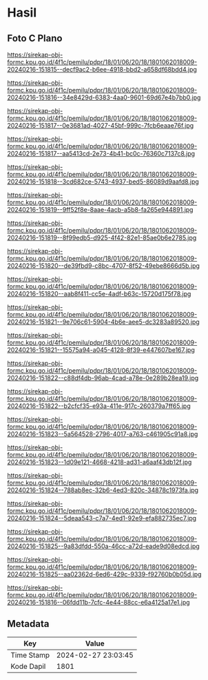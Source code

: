 # Hasil

## Foto C Plano

https://sirekap-obj-formc.kpu.go.id/4f1c/pemilu/pdpr/18/01/06/20/18/1801062018009-20240216-151815--decf9ac2-b6ee-4918-bbd2-a658df68bdd4.jpg

https://sirekap-obj-formc.kpu.go.id/4f1c/pemilu/pdpr/18/01/06/20/18/1801062018009-20240216-151816--34e8429d-6383-4aa0-9601-69d67e4b7bb0.jpg

https://sirekap-obj-formc.kpu.go.id/4f1c/pemilu/pdpr/18/01/06/20/18/1801062018009-20240216-151817--0e3681ad-4027-45bf-999c-7fcb6eaae76f.jpg

https://sirekap-obj-formc.kpu.go.id/4f1c/pemilu/pdpr/18/01/06/20/18/1801062018009-20240216-151817--aa5413cd-2e73-4b41-bc0c-76360c7137c8.jpg

https://sirekap-obj-formc.kpu.go.id/4f1c/pemilu/pdpr/18/01/06/20/18/1801062018009-20240216-151818--3cd682ce-5743-4937-bed5-86089d9aafd8.jpg

https://sirekap-obj-formc.kpu.go.id/4f1c/pemilu/pdpr/18/01/06/20/18/1801062018009-20240216-151819--9ff52f8e-8aae-4acb-a5b8-fa265e944891.jpg

https://sirekap-obj-formc.kpu.go.id/4f1c/pemilu/pdpr/18/01/06/20/18/1801062018009-20240216-151819--8f99edb5-d925-4f42-82e1-85ae0b6e2785.jpg

https://sirekap-obj-formc.kpu.go.id/4f1c/pemilu/pdpr/18/01/06/20/18/1801062018009-20240216-151820--de39fbd9-c8bc-4707-8f52-49ebe8666d5b.jpg

https://sirekap-obj-formc.kpu.go.id/4f1c/pemilu/pdpr/18/01/06/20/18/1801062018009-20240216-151820--aab8f411-cc5e-4adf-b63c-15720d175f78.jpg

https://sirekap-obj-formc.kpu.go.id/4f1c/pemilu/pdpr/18/01/06/20/18/1801062018009-20240216-151821--9e706c61-5904-4b6e-aee5-dc3283a89520.jpg

https://sirekap-obj-formc.kpu.go.id/4f1c/pemilu/pdpr/18/01/06/20/18/1801062018009-20240216-151821--15575a94-a045-4128-8f39-e447607be167.jpg

https://sirekap-obj-formc.kpu.go.id/4f1c/pemilu/pdpr/18/01/06/20/18/1801062018009-20240216-151822--c88df4db-96ab-4cad-a78e-0e289b28ea19.jpg

https://sirekap-obj-formc.kpu.go.id/4f1c/pemilu/pdpr/18/01/06/20/18/1801062018009-20240216-151822--b2cfcf35-e93a-411e-917c-260379a7ff65.jpg

https://sirekap-obj-formc.kpu.go.id/4f1c/pemilu/pdpr/18/01/06/20/18/1801062018009-20240216-151823--5a564528-2796-4017-a763-c461905c91a8.jpg

https://sirekap-obj-formc.kpu.go.id/4f1c/pemilu/pdpr/18/01/06/20/18/1801062018009-20240216-151823--1d09e121-4668-4218-ad31-a6aaf43db12f.jpg

https://sirekap-obj-formc.kpu.go.id/4f1c/pemilu/pdpr/18/01/06/20/18/1801062018009-20240216-151824--788ab8ec-32b6-4ed3-820c-34878c1973fa.jpg

https://sirekap-obj-formc.kpu.go.id/4f1c/pemilu/pdpr/18/01/06/20/18/1801062018009-20240216-151824--5deaa543-c7a7-4ed1-92e9-efa882735ec7.jpg

https://sirekap-obj-formc.kpu.go.id/4f1c/pemilu/pdpr/18/01/06/20/18/1801062018009-20240216-151825--9a83dfdd-550a-46cc-a72d-eade9d08edcd.jpg

https://sirekap-obj-formc.kpu.go.id/4f1c/pemilu/pdpr/18/01/06/20/18/1801062018009-20240216-151825--aa02362d-6ed6-429c-9339-f92760b0b05d.jpg

https://sirekap-obj-formc.kpu.go.id/4f1c/pemilu/pdpr/18/01/06/20/18/1801062018009-20240216-151816--06fdd11b-7cfc-4e44-88cc-e6a4125a17e1.jpg


## Metadata

| Key        | Value               |
| ---------- | ------------------- |
| Time Stamp | 2024-02-27 23:03:45 |
| Kode Dapil | 1801                |




